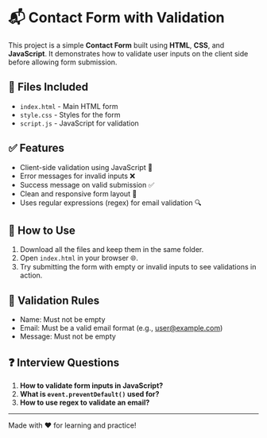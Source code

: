 # 📬 Contact Form with Validation

This project is a simple **Contact Form** built using **HTML**, **CSS**, and **JavaScript**. It demonstrates how to validate user inputs on the client side before allowing form submission.

## 📁 Files Included

- `index.html` - Main HTML form
- `style.css` - Styles for the form
- `script.js` - JavaScript for validation

## ✅ Features

- Client-side validation using JavaScript 🧠
- Error messages for invalid inputs ❌
- Success message on valid submission ✅
- Clean and responsive form layout 🎨
- Uses regular expressions (regex) for email validation 🔍

## 🚀 How to Use

1. Download all the files and keep them in the same folder.
2. Open `index.html` in your browser 🌐.
3. Try submitting the form with empty or invalid inputs to see validations in action.

## 🧪 Validation Rules

- Name: Must not be empty
- Email: Must be a valid email format (e.g., user@example.com)
- Message: Must not be empty

## ❓ Interview Questions

1. **How to validate form inputs in JavaScript?**
2. **What is `event.preventDefault()` used for?**
3. **How to use regex to validate an email?**

---

Made with ❤️ for learning and practice!
